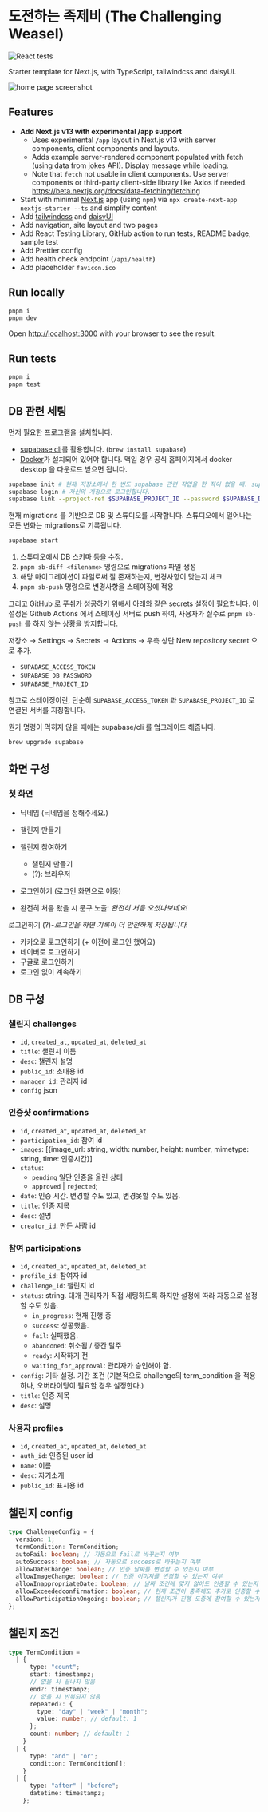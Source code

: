 # 도전하는 족제비 (The Challenging Weasel)

![React tests](https://github.com/challenging-weasel/weasel/actions/workflows/continuous-integration.yaml/badge.svg)

Starter template for Next.js, with TypeScript, tailwindcss and daisyUI.

![home page screenshot](nextjs-starter.png)

## Features

- **Add Next.js v13 with experimental /app support**
  - Uses experimental `/app` layout in Next.js v13 with server components, client components and layouts.
  - Adds example server-rendered component populated with fetch (using data from jokes API). Display message while loading.
  - Note that `fetch` not usable in client components. Use server components or third-party client-side library like Axios if needed. <https://beta.nextjs.org/docs/data-fetching/fetching>
- Start with minimal [Next.js](https://nextjs.org/) app (using `npm`) via `npx create-next-app nextjs-starter --ts` and simplify content
- Add [tailwindcss](https://tailwindcss.com/) and [daisyUI](https://daisyui.com)
- Add navigation, site layout and two pages
- Add React Testing Library, GitHub action to run tests, README badge, sample test
- Add Prettier config
- Add health check endpoint (`/api/health`)
- Add placeholder `favicon.ico`

## Run locally

```bash
pnpm i
pnpm dev
```

Open [http://localhost:3000](http://localhost:3000) with your browser to see the result.

## Run tests

```bash
pnpm i
pnpm test
```

## DB 관련 세팅

먼저 필요한 프로그램을 설치합니다.

- [supabase cli](https://supabase.com/docs/guides/cli)를 활용합니다. (`brew install supabase`)
- [Docker](https://www.docker.com/)가 설치되어 있어야 합니다. 맥일 경우 공식 홈페이지에서 docker desktop 을 다운로드 받으면 됩니다.

```bash
supabase init # 현재 저장소에서 한 번도 supabase 관련 작업을 한 적이 없을 때. supabse 폴더 생성됨.
supabase login # 자신의 계정으로 로그인합니다.
supabase link --project-ref $SUPABASE_PROJECT_ID --password $SUPABASE_DB_PASSWORD # .env 파일에서 불러옵니다.
```

현재 migrations 를 기반으로 DB 및 스튜디오를 시작합니다. 스튜디오에서 일어나는 모든 변화는 migrations로 기록됩니다.

```bash
supabase start
```

1. 스튜디오에서 DB 스키마 등을 수정.
2. `pnpm sb-diff <filename>` 명령으로 migrations 파일 생성
3. 해당 마이그레이션이 파일로써 잘 존재하는지, 변경사항이 맞는지 체크
4. `pnpm sb-push` 명령으로 변경사항을 스테이징에 적용

그리고 GitHub 로 푸쉬가 성공하기 위해서 아래와 같은 secrets 설정이 필요합니다. 이 설정은 Github Actions 에서 스테이징 서버로 push 하여, 사용자가 실수로 `pnpm sb-push` 를 하지 않는 상황을 방지합니다.

저장소 → Settings → Secrets → Actions → 우측 상단 New repository secret 으로 추가.

- `SUPABASE_ACCESS_TOKEN`
- `SUPABASE_DB_PASSWORD`
- `SUPABASE_PROJECT_ID`

참고로 스테이징이란, 단순히 `SUPABASE_ACCESS_TOKEN` 과 `SUPABASE_PROJECT_ID` 로 연결된 서버를 지칭합니다.

뭔가 명령이 먹히지 않을 때에는 supabase/cli 를 업그레이드 해줍니다.

```sh
brew upgrade supabase
```

## 화면 구성

### 첫 화면

- 닉네임 (닉네임을 정해주세요.)

- 챌린지 만들기
- 챌린지 참여하기

  - 챌린지 만들기
  - (?): 브라우저

- 로그인하기 (로그인 화면으로 이동)

- 완전히 처음 왔을 시 문구 노출: _완전히 처음 오셨나보네요!_

로그인하기 (?)-_로그인을 하면 기록이 더 안전하게 저장됩니다._

- 카카오로 로그인하기 (+ 이전에 로그인 했어요)
- 네이버로 로그인하기
- 구글로 로그인하기
- 로그인 없이 계속하기

## DB 구성

### 챌린지 challenges

- `id`, `created_at`, `updated_at`, `deleted_at`
- `title`: 챌린지 이름
- `desc`: 챌린지 설명
- `public_id`: 초대용 id
- `manager_id`: 관리자 id
- `config` json

### 인증샷 confirmations

- `id`, `created_at`, `updated_at`, `deleted_at`
- `participation_id`: 참여 id
- `images`: [{image_url: string, width: number, height: number, mimetype: string, time: 인증시간}]
- `status`:
  - `pending` 일단 인증을 올린 상태
  - `approved` | `rejected`;
- `date`: 인증 시간. 변경할 수도 있고, 변경못할 수도 있음.
- `title`: 인증 제목
- `desc`: 설명
- `creator_id`: 만든 사람 id

### 참여 participations

- `id`, `created_at`, `updated_at`, `deleted_at`
- `profile_id`: 참여자 id
- `challenge_id`: 챌린지 id
- `status`: string. 대개 관리자가 직접 세팅하도록 하지만 설정에 따라 자동으로 설정할 수도 있음.
  - `in_progress`: 현재 진행 중
  - `success`: 성공했음.
  - `fail`: 실패했음.
  - `abandoned`: 취소됨 / 중간 탈주
  - `ready`: 시작하기 전
  - `waiting_for_approval`: 관리자가 승인해야 함.
- `config`: 기타 설정. 기간 조건 (기본적으로 challenge의 term_condition 을 적용하나, 오버라이딩이 필요할 경우 설정한다.)
- `title`: 인증 제목
- `desc`: 설명

### 사용자 profiles

- `id`, `created_at`, `updated_at`, `deleted_at`
- `auth_id`: 인증된 user id
- `name`: 이름
- `desc`: 자기소개
- `public_id`: 표시용 id

## 챌린지 config

```ts
type ChallengeConfig = {
  version: 1;
  termCondition: TermCondition;
  autoFail: boolean; // 자동으로 fail로 바꾸는지 여부
  autoSuccess: boolean; // 자동으로 success로 바꾸는지 여부
  allowDateChange: boolean; // 인증 날짜를 변경할 수 있는지 여부
  allowImageChange: boolean; // 인증 이미지를 변경할 수 있는지 여부
  allowInappropriateDate: boolean; // 날짜 조건에 맞지 않아도 인증할 수 있는지 여부
  allowExceededconfirmation: boolean; // 현재 조건이 충족해도 추가로 인증할 수 있는지 여부 (기록 남기기 용도..?)
  allowParticipationOngoing: boolean; // 챌린지가 진행 도중에 참여할 수 있는지 여부
};
```

## 챌린지 조건

```ts
type TermCondition =
  | {
      type: "count";
      start: timestampz;
      // 없을 시 끝나지 않음
      end?: timestampz;
      // 없을 시 반복되지 않음
      repeated?: {
        type: "day" | "week" | "month";
        value: number; // default: 1
      };
      count: number; // default: 1
    }
  | {
      type: "and" | "or";
      condition: TermCondition[];
    }
  | {
      type: "after" | "before";
      datetime: timestampz;
    };
```
